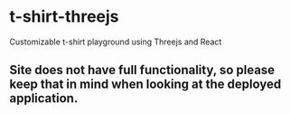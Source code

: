 # t-shirt-threejs
Customizable t-shirt playground using Threejs and React

## Site does not have full functionality, so please keep that in mind when looking at the deployed application. 
